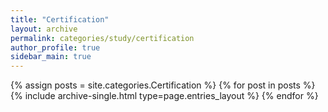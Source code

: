 ```yaml
---
title: "Certification"
layout: archive
permalink: categories/study/certification
author_profile: true
sidebar_main: true
---
```


{% assign posts = site.categories.Certification %}
{% for post in posts %} {% include archive-single.html type=page.entries_layout %} {% endfor %}
